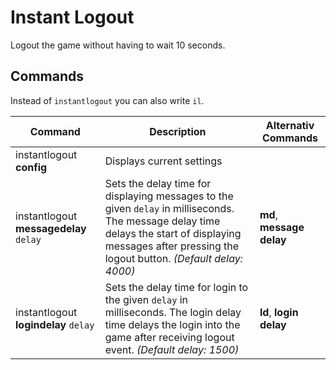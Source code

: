 # Instant Logout

Logout the game without having to wait 10 seconds.

## Commands

Instead of `instantlogout` you can also write `il`.

Command                                | Description                                                                                                                                                                                                | Alternativ Commands
-------------------------------------- | ---------------------------------------------------------------------------------------------------------------------------------------------------------------------------------------------------------- | -------------------------
instantlogout **config**               | Displays current settings
instantlogout **messagedelay** `delay` | Sets the delay time for displaying messages to the given `delay` in milliseconds. The message delay time delays the start of displaying messages after pressing the logout button. _(Default delay: 4000)_ | **md**, **message delay**
instantlogout **logindelay** `delay`   | Sets the delay time for login to the given `delay` in milliseconds. The login delay time delays the login into the game after receiving logout event. _(Default delay: 1500)_                              | **ld**, **login delay**
